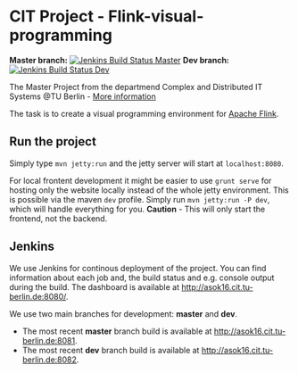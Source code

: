 # CIT Project - Flink-visual-programming

**Master branch:** [![Jenkins Build Status Master](http://asok16.cit.tu-berlin.de:8080/buildStatus/icon?job=flink-visual)](http://asok16.cit.tu-berlin.de:8080/job/flink-visual/) 
**Dev branch:** [![Jenkins Build Status Dev](http://asok16.cit.tu-berlin.de:8080/buildStatus/icon?job=flink-visual-dev)](http://asok16.cit.tu-berlin.de:8080/job/flink-visual-dev/) 

The Master Project from the departmend Complex and Distributed IT Systems @TU Berlin -
[More information](https://www.cit.tu-berlin.de/menue/teaching/wintersemester_1516/master_projekt_verteilte_systeme/)

The task is to create a visual programming environment for [Apache Flink](https://flink.apache.org/).

## Run the project

Simply type `mvn jetty:run` and the jetty server will start at `localhost:8080`.

For local frontent development it might be easier to use `grunt serve` for hosting only the website locally instead of the whole jetty environment. 
This is possible via the maven `dev` profile. Simply run `mvn jetty:run -P dev`, which will handle everything for you.
**Caution** - This will only start the frontend, not the backend.

## Jenkins

We use Jenkins for continous deployment of the project.
You can find information about each job and, the build status and e.g. console output during the build.
The dashboard is available at http://asok16.cit.tu-berlin.de:8080/.

We use two main branches for development: **master** and **dev**.
* The most recent **master** branch build is available at http://asok16.cit.tu-berlin.de:8081.
* The most recent **dev** branch build is available at  http://asok16.cit.tu-berlin.de:8082.
